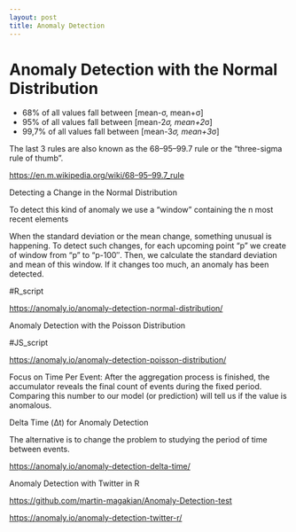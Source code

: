 ```yaml
---
layout: post
title: Anomaly Detection
---
```



# Anomaly Detection with the Normal Distribution

- 68% of all values fall between [mean-σ, mean+σ]
- 95% of all values fall between [mean-2*σ, mean+2*σ]
- 99,7% of all values fall between [mean-3*σ, mean+3*σ]

The last 3 rules are also known as the 68–95–99.7 rule or the “three-sigma rule of thumb”.

https://en.m.wikipedia.org/wiki/68–95–99.7_rule

Detecting a Change in the Normal Distribution

To detect this kind of anomaly we use a “window” containing the n most recent elements

When the standard deviation or the mean change, something unusual is happening. To detect such changes, for each upcoming point “p” we create of window from “p” to “p-100″. Then, we calculate the standard deviation and mean of this window. If it changes too much, an anomaly has been detected.

#R_script

https://anomaly.io/anomaly-detection-normal-distribution/




Anomaly Detection with the Poisson Distribution

#JS_script

https://anomaly.io/anomaly-detection-poisson-distribution/

Focus on Time Per Event: After the aggregation process is finished, the accumulator reveals the final count of events during the fixed period. Comparing this number to our model (or prediction) will tell us if the value is anomalous.




Delta Time (Δt) for Anomaly Detection

The alternative is to change the problem to studying the period of time between events.

https://anomaly.io/anomaly-detection-delta-time/




Anomaly Detection with Twitter in R

https://github.com/martin-magakian/Anomaly-Detection-test

https://anomaly.io/anomaly-detection-twitter-r/









